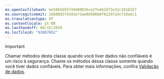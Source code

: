 ```yaml
---
ms.openlocfilehash: be5065b557ddd0083bce2fe463d72e32c1016157
ms.sourcegitcommit: 1bb00d2f4343e73ae8d58668f02297a3cf10a4c1
ms.translationtype: HT
ms.contentlocale: pt-BR
ms.lasthandoff: 06/15/2019
ms.locfileid: "63867652"
---
```

> [!IMPORTANT]
> Chamar métodos desta classe quando você tiver dados não confiáveis é um risco à segurança. Chame os métodos dessa classe somente quando você tiver dados confiáveis. Para obter mais informações, confira [Validação de dados](https://www.owasp.org/index.php/Data_Validation).
